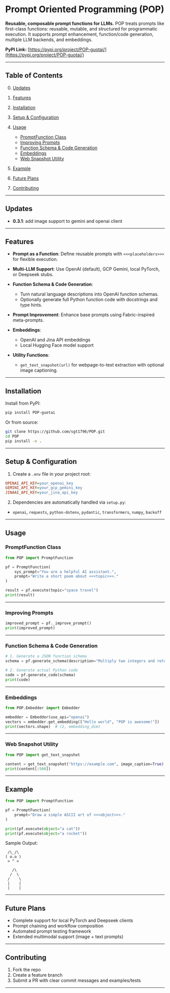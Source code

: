 # Prompt Oriented Programming (POP)

**Reusable, composable prompt functions for LLMs.**
POP treats prompts like first-class functions: reusable, mutable, and structured for programmatic execution. It supports prompt enhancement, function/code generation, multiple LLM backends, and embeddings.

**PyPI Link:** [https://pypi.org/project/POP-guotai/](https://pypi.org/project/POP-guotai/)

---

## Table of Contents

0. [Updates](#updates)
1. [Features](#features)
2. [Installation](#installation)
3. [Setup & Configuration](#setup--configuration)
4. [Usage](#usage)

   * [PromptFunction Class](#promptfunction-class)
   * [Improving Prompts](#improving-prompts)
   * [Function Schema & Code Generation](#function-schema--code-generation)
   * [Embeddings](#embeddings)
   * [Web Snapshot Utility](#web-snapshot-utility)
5. [Example](#example)
6. [Future Plans](#future-plans)
7. [Contributing](#contributing)

---

## Updates

* **0.3.1**: add image support to gemini and openai client

---

## Features

* **Prompt as a Function**: Define reusable prompts with `<<<placeholders>>>` for flexible execution.
* **Multi-LLM Support**: Use OpenAI (default), GCP Gemini, local PyTorch, or Deepseek stubs.
* **Function Schema & Code Generation**:

  * Turn natural language descriptions into OpenAI function schemas.
  * Optionally generate full Python function code with docstrings and type hints.
* **Prompt Improvement**: Enhance base prompts using Fabric-inspired meta-prompts.
* **Embeddings**:

  * OpenAI and Jina API embeddings
  * Local Hugging Face model support
* **Utility Functions**:

  * `get_text_snapshot(url)` for webpage-to-text extraction with optional image captioning.

---

## Installation

Install from PyPI:

```bash
pip install POP-guotai
```

Or from source:

```bash
git clone https://github.com/sgt1796/POP.git
cd POP
pip install -e .
```

---

## Setup & Configuration

1. Create a `.env` file in your project root:

```ini
OPENAI_API_KEY=your_openai_key
GEMINI_API_KEY=your_gcp_gemini_key
JINAAI_API_KEY=your_jina_api_key
```

2. Dependencies are automatically handled via `setup.py`:

* `openai`, `requests`, `python-dotenv`, `pydantic`, `transformers`, `numpy`, `backoff`

---

## Usage

### PromptFunction Class

```python
from POP import PromptFunction

pf = PromptFunction(
    sys_prompt="You are a helpful AI assistant.",
    prompt="Write a short poem about <<<topic>>>."
)

result = pf.execute(topic="space travel")
print(result)
```

---

### Improving Prompts

```python
improved_prompt = pf._improve_prompt()
print(improved_prompt)
```

---

### Function Schema & Code Generation

```python
# 1. Generate a JSON function schema
schema = pf.generate_schema(description="Multiply two integers and return the product.")

# 2. Generate actual Python code
code = pf.generate_code(schema)
print(code)
```

---

### Embeddings

```python
from POP.Embedder import Embedder

embedder = Embedder(use_api="openai")
vectors = embedder.get_embedding(["Hello world", "POP is awesome!"])
print(vectors.shape)  # (2, embedding_dim)
```

---

### Web Snapshot Utility

```python
from POP import get_text_snapshot

content = get_text_snapshot("https://example.com", image_caption=True)
print(content[:500])
```

---

## Example

```python
from POP import PromptFunction

pf = PromptFunction(
    prompt="Draw a simple ASCII art of <<<object>>>."
)

print(pf.execute(object="a cat"))
print(pf.execute(object="a rocket"))
```

Sample Output:

```
 /\_/\  
( o.o )
 > ^ <  

   /\
  /  \
 /    \
 |    |
 |    |
```

---

## Future Plans

* Complete support for local PyTorch and Deepseek clients
* Prompt chaining and workflow composition
* Automated prompt testing framework
* Extended multimodal support (image + text prompts)

---

## Contributing

1. Fork the repo
2. Create a feature branch
3. Submit a PR with clear commit messages and examples/tests

---

